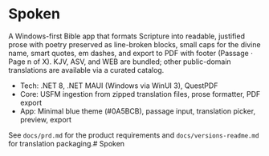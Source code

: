 # Spoken

A Windows-first Bible app that formats Scripture into readable, justified prose with poetry preserved as line-broken blocks, small caps for the divine name, smart quotes, em dashes, and export to PDF with footer (Passage · Page n of X). KJV, ASV, and WEB are bundled; other public-domain translations are available via a curated catalog.

- Tech: .NET 8, .NET MAUI (Windows via WinUI 3), QuestPDF
- Core: USFM ingestion from zipped translation files, prose formatter, PDF export
- App: Minimal blue theme (#0A5BCB), passage input, translation picker, preview, export

See `docs/prd.md` for the product requirements and `docs/versions-readme.md` for translation packaging.# Spoken
